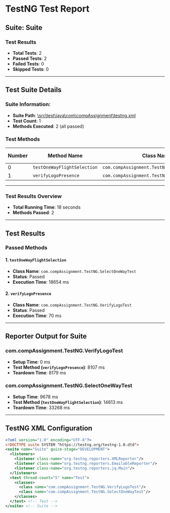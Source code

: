# TestNG Test Report

## Suite: **Suite**

### Test Results

- **Total Tests**: 2  
- **Passed Tests**: 2  
- **Failed Tests**: 0  
- **Skipped Tests**: 0

---

## Test Suite Details

### Suite Information:

- **Suite Path**: [\src\test\java\com\compAssignment\testng.xml](#)
- **Test Count**: 1
- **Methods Executed**: 2 (all passed)

### Test Methods

| Number | Method Name                | Class Name                                   | Time (ms) |
|--------|----------------------------|----------------------------------------------|-----------|
| 0      | `testOneWayFlightSelection` | `com.compAssignment.TestNG.SelectOneWayTest` | 18654     |
| 1      | `verifyLogoPresence`       | `com.compAssignment.TestNG.VerifyLogoTest`   | 70        |

---

### Test Results Overview

- **Total Running Time**: 18 seconds
- **Methods Passed**: 2

---

## Test Results

### Passed Methods

#### 1. `testOneWayFlightSelection`
- **Class Name**: `com.compAssignment.TestNG.SelectOneWayTest`
- **Status**: Passed  
- **Execution Time**: 18654 ms

#### 2. `verifyLogoPresence`
- **Class Name**: `com.compAssignment.TestNG.VerifyLogoTest`
- **Status**: Passed  
- **Execution Time**: 70 ms

---

## Reporter Output for Suite

### **com.compAssignment.TestNG.VerifyLogoTest**
- **Setup Time**: 0 ms  
- **Test Method (`verifyLogoPresence`)**: 8107 ms  
- **Teardown Time**: 8179 ms

### **com.compAssignment.TestNG.SelectOneWayTest**
- **Setup Time**: 9678 ms  
- **Test Method (`testOneWayFlightSelection`)**: 14613 ms  
- **Teardown Time**: 33268 ms

---

## TestNG XML Configuration

```xml
<?xml version="1.0" encoding="UTF-8"?>
<!DOCTYPE suite SYSTEM "https://testng.org/testng-1.0.dtd">
<suite name="Suite" guice-stage="DEVELOPMENT">
  <listeners>
    <listener class-name="org.testng.reporters.XMLReporter"/>
    <listener class-name="org.testng.reporters.EmailableReporter"/>
    <listener class-name="org.testng.reporters.jq.Main"/>
  </listeners>
  <test thread-count="5" name="Test">
    <classes>
      <class name="com.compAssignment.TestNG.VerifyLogoTest"/>
      <class name="com.compAssignment.TestNG.SelectOneWayTest"/>
    </classes>
  </test> <!-- Test -->
</suite> <!-- Suite -->
